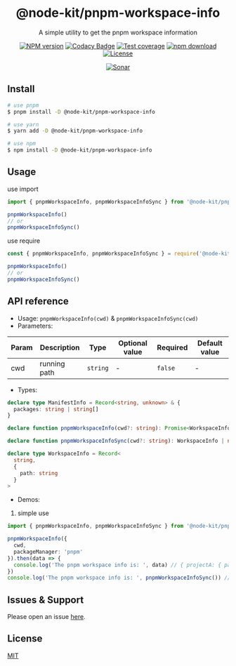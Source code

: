<div style="text-align: center;" align="center">

# @node-kit/pnpm-workspace-info

A simple utility to get the pnpm workspace information

[![NPM version][npm-image]][npm-url]
[![Codacy Badge][codacy-image]][codacy-url]
[![Test coverage][codecov-image]][codecov-url]
[![npm download][download-image]][download-url]
[![License][license-image]][license-url]

[![Sonar][sonar-image]][sonar-url]

</div>

## Install

```bash
# use pnpm
$ pnpm install -D @node-kit/pnpm-workspace-info

# use yarn
$ yarn add -D @node-kit/pnpm-workspace-info

# use npm
$ npm install -D @node-kit/pnpm-workspace-info
```

## Usage

use import

```js
import { pnpmWorkspaceInfo, pnpmWorkspaceInfoSync } from '@node-kit/pnpm-workspace-info'

pnpmWorkspaceInfo()
// or
pnpmWorkspaceInfoSync()
```

use require

```js
const { pnpmWorkspaceInfo, pnpmWorkspaceInfoSync } = require('@node-kit/pnpm-workspace-info')

pnpmWorkspaceInfo()
// or
pnpmWorkspaceInfoSync()
```

## API reference

- Usage: `pnpmWorkspaceInfo(cwd)` & `pnpmWorkspaceInfoSync(cwd)`
- Parameters:

<div class="table-prop">

| Param | Description  | Type     | Optional value | Required | Default value |
| ----- | ------------ | -------- | -------------- | -------- | ------------- |
| cwd   | running path | `string` | -              | `false`  | -             |

</div>

- Types:

```ts
declare type ManifestInfo = Record<string, unknown> & {
  packages: string | string[]
}

declare function pnpmWorkspaceInfo(cwd?: string): Promise<WorkspaceInfo | null>

declare function pnpmWorkspaceInfoSync(cwd?: string): WorkspaceInfo | null

declare type WorkspaceInfo = Record<
  string,
  {
    path: string
  }
>
```

- Demos:

1. simple use

```ts
import { pnpmWorkspaceInfo, pnpmWorkspaceInfoSync } from '@node-kit/pnpm-workspace-info'

pnpmWorkspaceInfo({
  cwd,
  packageManager: 'pnpm'
}).then(data => {
  console.log('The pnpm workspace info is: ', data) // { projectA: { path: 'packages/projectA' } }
})
console.log('The pnpm workspace info is: ', pnpmWorkspaceInfoSync()) // { projectA: { path: 'packages/projectA' } }
```

## Issues & Support

Please open an issue [here](https://github.com/saqqdy/node-kit/issues).

## License

[MIT](LICENSE)

[npm-image]: https://img.shields.io/npm/v/@node-kit/pnpm-workspace-info.svg?style=flat-square
[npm-url]: https://npmjs.org/package/@node-kit/pnpm-workspace-info
[codacy-image]: https://app.codacy.com/project/badge/Grade/f70d4880e4ad4f40aa970eb9ee9d0696
[codacy-url]: https://www.codacy.com/gh/saqqdy/@node-kit/pnpm-workspace-info/dashboard?utm_source=github.com&utm_medium=referral&utm_content=saqqdy/@node-kit/pnpm-workspace-info&utm_campaign=Badge_Grade
[codecov-image]: https://img.shields.io/codecov/c/github/saqqdy/@node-kit/pnpm-workspace-info.svg?style=flat-square
[codecov-url]: https://codecov.io/github/saqqdy/@node-kit/pnpm-workspace-info?branch=master
[download-image]: https://img.shields.io/npm/dm/@node-kit/pnpm-workspace-info.svg?style=flat-square
[download-url]: https://npmjs.org/package/@node-kit/pnpm-workspace-info
[license-image]: https://img.shields.io/badge/License-MIT-blue.svg
[license-url]: LICENSE
[sonar-image]: https://sonarcloud.io/api/project_badges/quality_gate?project=saqqdy_node-kit
[sonar-url]: https://sonarcloud.io/dashboard?id=saqqdy_node-kit
